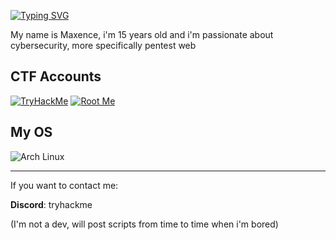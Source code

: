 [![Typing SVG](https://readme-typing-svg.herokuapp.com?font=courier+new&color=A2D9FF&lines=Hello!+My+name+is+Maxence)](https://git.io/typing-svg)

My name is Maxence, i'm 15 years old and i'm passionate about cybersecurity, more specifically pentest web

## CTF Accounts
[![TryHackMe](https://img.shields.io/badge/TryHackMe-212C42?style=for-the-badge&logo=tryhackme&logoColor=white)](https://tryhackme.com/p/wakm)
[![Root Me](https://img.shields.io/badge/Root%20Me-3E7BFF?style=for-the-badge&logo=root-me)](https://www.root-me.org/Max-925720)

## My OS
![Arch Linux](https://img.shields.io/badge/Arch_Linux-1793D1?style=for-the-badge&logo=arch-linux&logoColor=white)


---
If you want to contact me:

**Discord**: tryhackme

(I'm not a dev, will post scripts from time to time when i'm bored)
